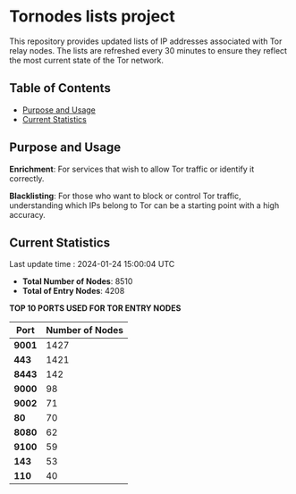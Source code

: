 # Tornodes lists project

This repository provides updated lists of IP addresses associated with Tor relay nodes. The lists are refreshed every 30 minutes to ensure they reflect the most current state of the Tor network.

## Table of Contents

- [Purpose and Usage](#purpose-and-usage)
- [Current Statistics](#current-statistics)


## Purpose and Usage

**Enrichment**: For services that wish to allow Tor traffic or identify it correctly.

**Blacklisting**: For those who want to block or control Tor traffic, understanding which IPs belong to Tor can be a starting point with a high accuracy.

## Current Statistics

Last update time : 2024-01-24 15:00:04 UTC

- **Total Number of Nodes**: 8510
- **Total of Entry Nodes**: 4208

**TOP 10 PORTS USED FOR TOR ENTRY NODES**

| **Port** | **Number of Nodes** |
|------|-----------------|
| **9001**   | 1427  |
| **443**   | 1421  |
| **8443**   | 142  |
| **9000**   | 98  |
| **9002**   | 71  |
| **80**   | 70  |
| **8080**   | 62  |
| **9100**   | 59  |
| **143**   | 53  |
| **110**   | 40  |

